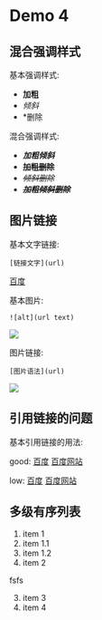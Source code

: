 # Demo 4

## 混合强调样式

基本强调样式:

- **加粗**
- *倾斜*
- *删除

混合强调样式:

- ***加粗倾斜***
- **~~加粗删除~~**
- *~~倾斜删除~~*
- ***~~加粗倾斜删除~~***

## 图片链接

基本文字链接:

	[链接文字](url)
	
[百度](http://www.baidu.com)

基本图片:
	
	![alt](url text)
	
![](https://www.baidu.com/img/bd_logo1.png?where=super)

图片链接:

	[图片语法](url)
	
[![][baidu_logo]][baidu]


## 引用链接的问题

基本引用链接的用法:

good:
[百度][baidu]
[百度网站][baidu]

low:
[百度]
[百度网站]

## 多级有序列表

1. item 1  
  1. item 1.1
  2. item 1.2
2. item 2  

  fsfs

3. item 3
4. item 4

<!-- 以下是本文中的链接 -->
[baidu]:http://www.baidu.com
[baidu_logo]: https://www.baidu.com/img/bd_logo1.png?where=super
[百度]: http://www.baidu.com
[百度网站]: http://www.baidu.com






